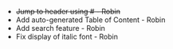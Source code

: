 - ~~Jump to header using # - Robin~~
- Add auto-generated Table of Content - Robin
- Add search feature - Robin
- Fix display of italic font - Robin